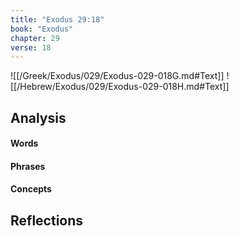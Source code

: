 ```yaml
---
title: "Exodus 29:18"
book: "Exodus"
chapter: 29
verse: 18
---
```

![[/Greek/Exodus/029/Exodus-029-018G.md#Text]]
![[/Hebrew/Exodus/029/Exodus-029-018H.md#Text]]

## Analysis

#### Words

#### Phrases

#### Concepts

## Reflections
